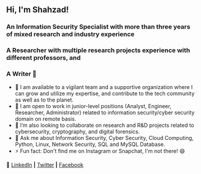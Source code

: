 ## Hi, I'm Shahzad! 

### An Information Security Specialist with more than three years of mixed research and industry experience
### A Researcher with multiple research projects experience with different professors, and 
### A Writer 👋

- 🔭 I am available to a vigilant team and a supportive organization where I can grow and utilize my expertise, and contribute to the tech community as well as to the planet. 
- 🌱 I am open to work in junior-level positions (Analyst, Engineer, Researcher, Administrator) related to information security/cyber security domain on remote basis.
- 👯 I’m also looking to collaborate on research and R&D projects related to cybersecurity, cryptography, and digital forensics.
- 💬 Ask me about Information Security,  Cyber Security, Cloud Computing, Python, Linux, Network Security, SQL and MySQL Database.
- ⚡ Fun fact: Don't find me on Instagram or Snapchat, I'm not there! 😄


👔 [LinkedIn][linkedin] **|**
   [Twitter][twitter] **|**
   [Facebook][facebook] 

[linkedin]: https://www.linkedin.com/in/mirshahzad/
[twitter]: https://twitter.com/mirshahzadahmed
[facebook]: https://www.facebook.com/mirshahzad007
